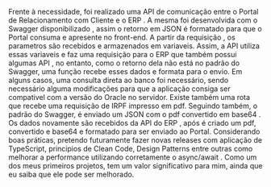 Frente à necessidade, foi realizado uma API de comunicação entre o Portal de Relacionamento com Cliente e o ERP . 
A mesma foi desenvolvida com o Swagger disponibilizado , assim o retorno em JSON é formatado para que o Portal consuma e apresente no front-end. 
A partir da requisição , os parametros são recebidos e armazenados em variaveis. Assim, a API utiliza essas variaveis e faz uma requisição
para o ERP que também possui algumas API , no entanto, como o retorno dela não está no padrão do Swagger, uma função recebe esses dados e formata para o envio.
Em alguns casos, uma consulta direta ao banco foi necessário, sendo necessário alguma modificações para que a aplicação consiga ser compativel com a versão do Oracle no servidor.
Existe também uma rota que recebe uma requisição de IRPF impresso em pdf. Seguindo também, o padrão do Swagger, é enviado um JSON com o pdf convertido em base64 . 
Os dados novamente são recebidos da API do ERP , após é criado um pdf, convertido e base64 e formatado para ser enviado ao Portal.
Considerando boas práticas, pretendo futuramente fazer novas releases com aplicação de TypeScript, principios de Clean Code, Design Patterns entre outras como melhorar a performance utilizando corretamente o async/await . 
Como um dos meus primeiros projetos, tem um valor significativo para mim, ainda que eu saiba que ele pode ser melhorado.
